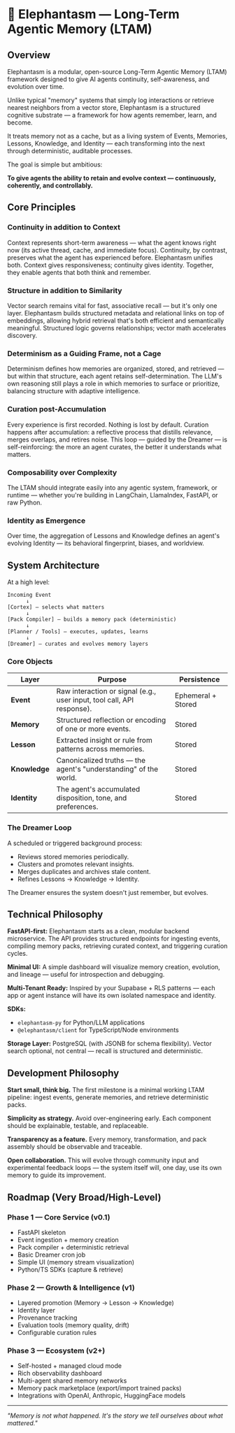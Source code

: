 # 🐘 Elephantasm — Long-Term Agentic Memory (LTAM)

## Overview

Elephantasm is a modular, open-source Long-Term Agentic Memory (LTAM) framework designed to give AI agents continuity, self-awareness, and evolution over time.

Unlike typical "memory" systems that simply log interactions or retrieve nearest neighbors from a vector store, Elephantasm is a structured cognitive substrate — a framework for how agents remember, learn, and become.

It treats memory not as a cache, but as a living system of Events, Memories, Lessons, Knowledge, and Identity — each transforming into the next through deterministic, auditable processes.

The goal is simple but ambitious:

**To give agents the ability to retain and evolve context — continuously, coherently, and controllably.**

## Core Principles

### Continuity in addition to Context

Context represents short-term awareness — what the agent knows right now (its active thread, cache, and immediate focus).
Continuity, by contrast, preserves what the agent has experienced before.
Elephantasm unifies both. Context gives responsiveness; continuity gives identity. Together, they enable agents that both think and remember.

### Structure in addition to Similarity

Vector search remains vital for fast, associative recall — but it's only one layer.
Elephantasm builds structured metadata and relational links on top of embeddings, allowing hybrid retrieval that's both efficient and semantically meaningful.
Structured logic governs relationships; vector math accelerates discovery.

### Determinism as a Guiding Frame, not a Cage

Determinism defines how memories are organized, stored, and retrieved — but within that structure, each agent retains self-determination.
The LLM's own reasoning still plays a role in which memories to surface or prioritize, balancing structure with adaptive intelligence.

### Curation post-Accumulation

Every experience is first recorded. Nothing is lost by default.
Curation happens after accumulation: a reflective process that distills relevance, merges overlaps, and retires noise.
This loop — guided by the Dreamer — is self-reinforcing: the more an agent curates, the better it understands what matters.

### Composability over Complexity

The LTAM should integrate easily into any agentic system, framework, or runtime — whether you're building in LangChain, LlamaIndex, FastAPI, or raw Python.

### Identity as Emergence

Over time, the aggregation of Lessons and Knowledge defines an agent's evolving Identity — its behavioral fingerprint, biases, and worldview.

## System Architecture

At a high level:

```
Incoming Event
      ↓
[Cortex] — selects what matters
      ↓
[Pack Compiler] — builds a memory pack (deterministic)
      ↓
[Planner / Tools] — executes, updates, learns
      ↓
[Dreamer] — curates and evolves memory layers
```

### Core Objects

| Layer         | Purpose                                                                | Persistence        |
| ------------- | ---------------------------------------------------------------------- | ------------------ |
| **Event**     | Raw interaction or signal (e.g., user input, tool call, API response). | Ephemeral + Stored |
| **Memory**    | Structured reflection or encoding of one or more events.               | Stored             |
| **Lesson**    | Extracted insight or rule from patterns across memories.               | Stored             |
| **Knowledge** | Canonicalized truths — the agent's "understanding" of the world.       | Stored             |
| **Identity**  | The agent's accumulated disposition, tone, and preferences.            | Stored             |

### The Dreamer Loop

A scheduled or triggered background process:

- Reviews stored memories periodically.
- Clusters and promotes relevant insights.
- Merges duplicates and archives stale content.
- Refines Lessons → Knowledge → Identity.

The Dreamer ensures the system doesn't just remember, but evolves.

## Technical Philosophy

**FastAPI-first:** Elephantasm starts as a clean, modular backend microservice.
The API provides structured endpoints for ingesting events, compiling memory packs, retrieving curated context, and triggering curation cycles.

**Minimal UI:** A simple dashboard will visualize memory creation, evolution, and lineage — useful for introspection and debugging.

**Multi-Tenant Ready:** Inspired by your Supabase + RLS patterns — each app or agent instance will have its own isolated namespace and identity.

**SDKs:**
- `elephantasm-py` for Python/LLM applications
- `@elephantasm/client` for TypeScript/Node environments

**Storage Layer:** PostgreSQL (with JSONB for schema flexibility).
Vector search optional, not central — recall is structured and deterministic.

## Development Philosophy

**Start small, think big.**
The first milestone is a minimal working LTAM pipeline: ingest events, generate memories, and retrieve deterministic packs.

**Simplicity as strategy.**
Avoid over-engineering early. Each component should be explainable, testable, and replaceable.

**Transparency as a feature.**
Every memory, transformation, and pack assembly should be observable and traceable.

**Open collaboration.**
This will evolve through community input and experimental feedback loops — the system itself will, one day, use its own memory to guide its improvement.

## Roadmap (Very Broad/High-Level)

### Phase 1 — Core Service (v0.1)

- FastAPI skeleton
- Event ingestion + memory creation
- Pack compiler + deterministic retrieval
- Basic Dreamer cron job
- Simple UI (memory stream visualization)
- Python/TS SDKs (capture & retrieve)

### Phase 2 — Growth & Intelligence (v1)

- Layered promotion (Memory → Lesson → Knowledge)
- Identity layer
- Provenance tracking
- Evaluation tools (memory quality, drift)
- Configurable curation rules

### Phase 3 — Ecosystem (v2+)

- Self-hosted + managed cloud mode
- Rich observability dashboard
- Multi-agent shared memory networks
- Memory pack marketplace (export/import trained packs)
- Integrations with OpenAI, Anthropic, HuggingFace models

---

*"Memory is not what happened. It's the story we tell ourselves about what mattered."*

